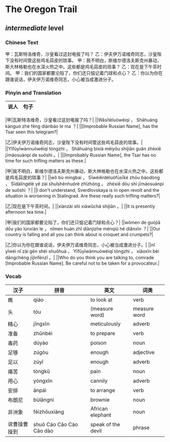 # The Oregon Trail
## *intermediate* level

### Chinese Text
甲：瓦斯特洛维奇，沙皇看过这封电报了吗？
乙：伊夫伊万诺维奇同志，沙皇陛下没有时间管这些鸡毛蒜皮的琐事。
甲：我不明白，斯维尔德洛夫斯克州暴动，斯大林格勒也在水深火热之中。这些都是鸡毛蒜皮的琐事？
乙：现在是下午茶时间。
甲：我们的国家都要沦陷了，你们还只惦记着门球和点心？
乙：你以为你在跟谁说话，伊夫伊万诺维奇同志，小心被当成激进分子。

### Pinyin and Translation
|说人|句子|
|----|----|

|甲|瓦斯特洛维奇，沙皇看过这封电报了吗？|
||Wǎsītèluòwéiqí ， Shāhuáng kànguo zhè fēng diànbào le ma ？|
||[Improbable Russian Name], has the Tsar seen this telegram?|

|乙|伊夫伊万诺维奇同志，沙皇陛下没有时间管这些鸡毛蒜皮的琐事。|
||Yīfūyīwànnuòwéiqí tóngzhì ， Shāhuáng bìxià méiyǒu shíjiān guǎn zhèxiē jīmáosuànpí de suǒshì 。|
||[Improbably Russian Name], the Tsar has no time for such trifling matters as these.|

|甲|我不明白，斯维尔德洛夫斯克州暴动，斯大林格勒也在水深火热之中。这些都是鸡毛蒜皮的琐事？|
||wǒ bù míngbai ， Sīwéiěrdéluòfūsīkè zhōu bàodòng ， Sīdàlíngélè yě zài shuǐshēnhuǒrè zhīzhōng 。 zhèxiē dōu shì jīmáosuànpí de suǒshì ？|
||I don't understand, Sverdlovskaya is in open revolt and the situation is worsening in Stalingrad. Are these really such trifling matters?|

|乙|现在是下午茶时间。|
||xiànzài shì xiàwǔchá shíjiān 。|
||It is presently afternoon tea time.|

|甲|我们的国家都要沦陷了，你们还只惦记着门球和点心？|
||wǒmen de guójiā dōu yào lúnxiàn le ， nǐmen huán zhǐ diànjizhe ménqiú hé diǎnxīn ？|
||Our country is falling and all you can think about is croquet and crumpets?|

|乙|你以为你在跟谁说话，伊夫伊万诺维奇同志，小心被当成激进分子。|
||nǐ yǐwéi nǐ zài gēn shéi shuōhuà ， Yīfūyīwànnuòwéiqí tóngzhì ， xiǎoxīn bèi dāngchéng jījìnfènzǐ 。|
||Who do you think you are talking to, comrade [Improbable Russian Name]. Be careful not to be taken for a provocateur.|
### Vocab
|汉子|拼音|英文|词类|
|----|----|----|----|
|瞧|qiáo|to look at|verb|
|头|tóu|(measure word)|measure word|
|精心|jīngxīn|meticulously|adverb|
|准备|zhǔnbèi|to prepare|verb|
|毒药|dúyào|poison|noun|
|足够|zúgòu|enough|adjective|
|足以|zúyǐ|enough|adverb|
|痛苦|tòngkǔ|pain|noun|
|用心|yòngxīn|cannily|adverb|
|安排|ānpái|to arrange|verb|
|布朗尼|bùlǎngní|brownie|noun|
|非洲象|fēizhōuxiàng|African elephant|noun|
|说曹操曹操到|shuō Cáo Cāo Cáo Cāo dào|speak of the devil|phrase|